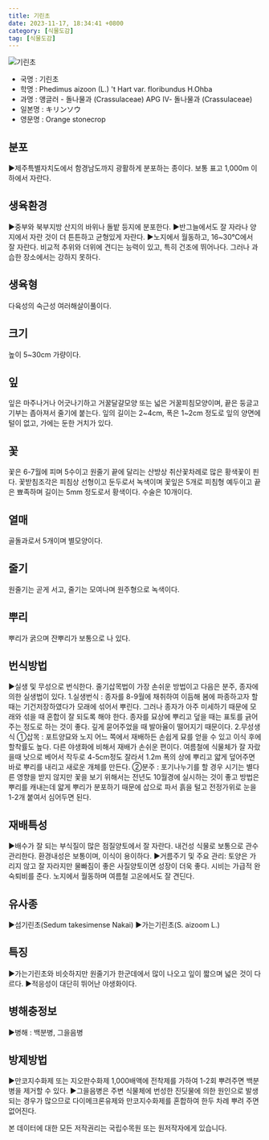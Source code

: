 ```yaml
---
title: 기린초
date: 2023-11-17, 18:34:41 +0800
category: [식물도감]
tag: [식물도감]
---
```




![기린초](http://www.nature.go.kr/fileUpload/plants/basic/Crassulaceae/Sedum/18469/1_th2.JPG)
- 국명 : 기린초
- 학명 : Phedimus aizoon (L.) 't Hart var. floribundus H.Ohba
- 과명 : 앵글러 - 돌나물과 (Crassulaceae) APG Ⅳ- 돌나물과 (Crassulaceae)
- 일본명 : キリンソウ
- 영문명 : Orange stonecrop


## 분포
▶제주특별자치도에서 함경남도까지 광활하게 분포하는 종이다. 보통 표고 1,000m 이하에서 자란다.
## 생육환경
▶중부와 북부지방 산지의 바위나 돌밭 등지에 분포한다. ▶반그늘에서도 잘 자라나 양지에서 자란 것이 더 튼튼하고 균형있게 자란다. ▶노지에서 월동하고, 16~30℃에서 잘 자란다. 비교적 추위와 더위에 견디는 능력이 있고, 특히 건조에 뛰어나다. 그러나 과습한 장소에서는 강하지 못하다.
## 생육형
다육성의 숙근성 여러해살이풀이다.
## 크기
높이 5~30cm 가량이다.
## 잎
잎은 마주나거나 어긋나기하고 거꿀달걀모양 또는 넓은 거꿀피침모양이며, 끝은 둥글고 기부는 좁아져서 줄기에 붙는다. 잎의 길이는 2~4cm, 폭은 1~2cm 정도로 잎의 양면에 털이 없고, 가에는 둔한 거치가 있다.
## 꽃
꽃은 6-7월에 피며 5수이고 원줄기 끝에 달리는 산방상 취산꽃차례로 많은 황색꽃이 핀다. 꽃받침조각은 피침상 선형이고 둔두로서 녹색이며 꽃잎은 5개로 피침형 예두이고 끝은 뾰족하며 길이는 5mm 정도로서 황색이다. 수술은 10개이다.
## 열매
골돌과로서 5개이며 별모양이다.
## 줄기
원줄기는 곧게 서고, 줄기는 모여나며 원주형으로 녹색이다.
## 뿌리
뿌리가 굵으며 잔뿌리가 보통으로 나 있다.
## 번식방법
▶실생 및 무성으로 번식한다. 줄기삽목법이 가장 손쉬운 방법이고 다음은 분주, 종자에 의한 실생법이 있다. 1.실생번식 : 종자를 8-9월에 채취하여 이듬해 봄에 파종하고자 할 때는 기건저장하였다가 모래에 섞어서 뿌린다. 그러나 종자가 아주 미세하기 때문에 모래와 섞을 때 혼합이 잘 되도록 해야 한다. 종자를 묘상에 뿌리고 덮을 때는 표토를 긁어주는 정도로 하는 것이 좋다. 깊게 묻어주었을 때 발아율이 떨어지기 때문이다.2.무성생식①삽목 : 포트양묘와 노지 어느 쪽에서 재배하든 손쉽게 묘를 얻을 수 있고 이식 후에 할착률도 높다. 다른 야생화에 비해서 재배가 손쉬운 편이다. 여름철에 식물체가 잘 자랐을때 낫으로 베어서 작두로 4-5cm정도 잘라서 1.2m 폭의 상에 뿌리고 얇게 덮어주면 바로 뿌리를 내리고 새로운 개체를 만든다.②분주 : 포기나누기를 할 경우 시기는 별다른 영향을 받지 않지만 꽃을 보기 위해서는 전년도 10월경에 실시하는 것이 좋고 방법은 뿌리를 캐내는데 얇게 뿌리가 분포하기 때문에 삽으로 파서 흙을 털고 전정가위로 눈을 1-2개 붙여서 심어두면 된다.
## 재배특성
▶배수가 잘 되는 부식질이 많은 점질양토에서 잘 자란다. 내건성 식물로 보통으로 관수 관리한다. 환경내성은 보통이며, 이식이 용이하다. ▶거름주기 및 주요 관리: 토양은 가리지 않고 잘 자라지만 물빠짐이 좋은 사질양토이면 성장이 더욱 좋다. 시비는 가급적 완숙퇴비를 준다. 노지에서 월동하며 여름철 고온에서도 잘 견딘다. 
## 유사종
▶섬기린초(Sedum takesimense Nakai) ▶가는기린초(S. aizoom L.)
## 특징
▶가는기린초와 비슷하지만 원줄기가 한군데에서 많이 나오고 잎이 짧으며 넓은 것이 다르다.▶적응성이 대단히 뛰어난 야생화이다. 
## 병해충정보
▶병해 : 백분병, 그을음병
## 방제방법
▶만코지수화제 또는 지오판수화제 1,000배액에 전착제를 가하여 1-2회 뿌려주면 백분병을 제거할 수 있다. ▶그을음병은 주변 식물체에 번성한 진딧물에 의한 원인으로 발생되는 경우가 많으므로 다이메크론유제와 만코지수화제를 혼합하여 한두 차례 뿌려 주면 없어진다.






본 데이터에 대한 모든 저작권리는 국립수목원 또는 원저작자에게 있습니다.
